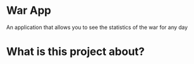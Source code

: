 # War App
An application that allows you to see the statistics of the war for any day
# What is this project about?
